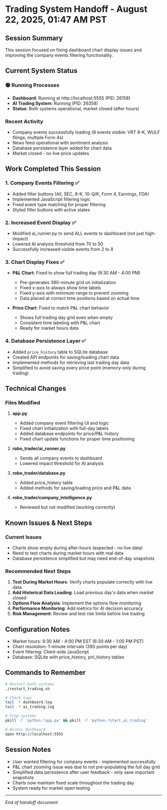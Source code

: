 # Trading System Handoff - August 22, 2025, 01:47 AM PST

## Session Summary
This session focused on fixing dashboard chart display issues and improving the company events filtering functionality.

## Current System Status

### 🟢 Running Processes
- **Dashboard**: Running at http://localhost:5555 (PID: 26158)
- **AI Trading System**: Running (PID: 26358)
- **Status**: Both systems operational, market closed (after hours)

### Recent Activity
- Company events successfully loading (8 events visible: VRT 8-K, WULF filings, multiple Form 4s)
- News feed operational with sentiment analysis
- Database persistence layer added for chart data
- Market closed - no live price updates

## Work Completed This Session

### 1. Company Events Filtering ✅
- Added filter buttons (All, SEC, 8-K, 10-Q/K, Form 4, Earnings, FDA)
- Implemented JavaScript filtering logic
- Fixed event type matching for proper filtering
- Styled filter buttons with active states

### 2. Increased Event Display ✅
- Modified ai_runner.py to send ALL events to dashboard (not just high-impact)
- Lowered AI analysis threshold from 70 to 50
- Successfully increased visible events from 2 to 8

### 3. Chart Display Fixes ✅
- **P&L Chart**: Fixed to show full trading day (9:30 AM - 4:00 PM)
  - Pre-generates 390-minute grid on initialization
  - Fixed x-axis to always show time labels
  - Fixed y-axis with minimum range to prevent zooming
  - Data placed at correct time positions based on actual time
  
- **Price Chart**: Fixed to match P&L chart behavior
  - Shows full trading day grid even when empty
  - Consistent time labeling with P&L chart
  - Ready for market hours data

### 4. Database Persistence Layer ✅
- Added `price_history` table to SQLite database
- Created API endpoints for saving/loading chart data
- Implemented methods for retrieving last trading day data
- Simplified to avoid saving every price point (memory-only during trading)

## Technical Changes

### Files Modified
1. **app.py**
   - Added company event filtering UI and logic
   - Fixed chart initialization with full-day labels
   - Added database endpoints for price/P&L history
   - Fixed chart update functions for proper time positioning

2. **robo_trader/ai_runner.py**
   - Sends all company events to dashboard
   - Lowered impact threshold for AI analysis

3. **robo_trader/database.py**
   - Added price_history table
   - Added methods for saving/loading price and P&L data

4. **robo_trader/company_intelligence.py**
   - Reviewed but not modified (working correctly)

## Known Issues & Next Steps

### Current Issues
- Charts show empty during after-hours (expected - no live data)
- Need to test charts during market hours with real data
- Database persistence simplified but may need end-of-day snapshots

### Recommended Next Steps
1. **Test During Market Hours**: Verify charts populate correctly with live data
2. **Add Historical Data Loading**: Load previous day's data when market closed
3. **Options Flow Analysis**: Implement the options flow monitoring
4. **Performance Monitoring**: Add metrics for AI decision accuracy
5. **Risk Management**: Review and test risk limits before live trading

## Configuration Notes
- Market hours: 9:30 AM - 4:00 PM EST (6:30 AM - 1:00 PM PST)
- Chart resolution: 1-minute intervals (390 points per day)
- Event filtering: Client-side JavaScript
- Database: SQLite with price_history, pnl_history tables

## Commands to Remember
```bash
# Restart both systems
./restart_trading.sh

# Check logs
tail -f dashboard.log
tail -f ai_trading.log

# Stop systems
pkill -f 'python.*app.py' && pkill -f 'python.*start_ai_trading'

# Access dashboard
open http://localhost:5555
```

## Session Notes
- User wanted filtering for company events - implemented successfully
- P&L chart zooming issue was due to not pre-populating the full day grid
- Simplified data persistence after user feedback - only save important snapshots
- Charts now maintain fixed scale throughout the trading day
- System ready for market open testing

---
*End of handoff document*